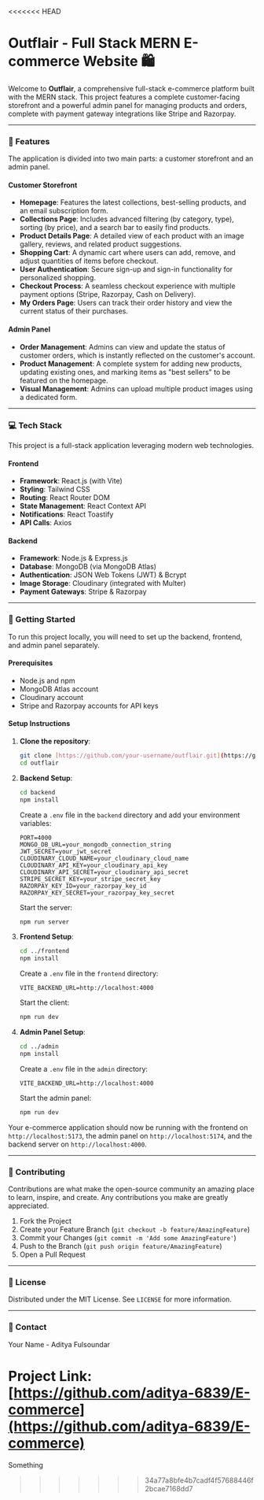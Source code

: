 <<<<<<< HEAD
# Outflair - Full Stack MERN E-commerce Website 🛍️

Welcome to **Outflair**, a comprehensive full-stack e-commerce platform built with the MERN stack. This project features a complete customer-facing storefront and a powerful admin panel for managing products and orders, complete with payment gateway integrations like Stripe and Razorpay.

---

### 🌟 Features

The application is divided into two main parts: a customer storefront and an admin panel.

#### Customer Storefront

* **Homepage**: Features the latest collections, best-selling products, and an email subscription form.
* **Collections Page**: Includes advanced filtering (by category, type), sorting (by price), and a search bar to easily find products.
* **Product Details Page**: A detailed view of each product with an image gallery, reviews, and related product suggestions.
* **Shopping Cart**: A dynamic cart where users can add, remove, and adjust quantities of items before checkout.
* **User Authentication**: Secure sign-up and sign-in functionality for personalized shopping.
* **Checkout Process**: A seamless checkout experience with multiple payment options (Stripe, Razorpay, Cash on Delivery).
* **My Orders Page**: Users can track their order history and view the current status of their purchases.

#### Admin Panel

* **Order Management**: Admins can view and update the status of customer orders, which is instantly reflected on the customer's account.
* **Product Management**: A complete system for adding new products, updating existing ones, and marking items as "best sellers" to be featured on the homepage.
* **Visual Management**: Admins can upload multiple product images using a dedicated form.

---

### 💻 Tech Stack

This project is a full-stack application leveraging modern web technologies.

#### Frontend

* **Framework**: React.js (with Vite)
* **Styling**: Tailwind CSS
* **Routing**: React Router DOM
* **State Management**: React Context API
* **Notifications**: React Toastify
* **API Calls**: Axios

#### Backend

* **Framework**: Node.js & Express.js
* **Database**: MongoDB (via MongoDB Atlas)
* **Authentication**: JSON Web Tokens (JWT) & Bcrypt
* **Image Storage**: Cloudinary (integrated with Multer)
* **Payment Gateways**: Stripe & Razorpay

---

### 🚀 Getting Started

To run this project locally, you will need to set up the backend, frontend, and admin panel separately.

#### Prerequisites

* Node.js and npm
* MongoDB Atlas account
* Cloudinary account
* Stripe and Razorpay accounts for API keys

#### Setup Instructions

1.  **Clone the repository**:
    ```bash
    git clone [https://github.com/your-username/outflair.git](https://github.com/your-username/outflair.git)
    cd outflair
    ```

2.  **Backend Setup**:
    ```bash
    cd backend
    npm install
    ```
    Create a `.env` file in the `backend` directory and add your environment variables:
    ```
    PORT=4000
    MONGO_DB_URL=your_mongodb_connection_string
    JWT_SECRET=your_jwt_secret
    CLOUDINARY_CLOUD_NAME=your_cloudinary_cloud_name
    CLOUDINARY_API_KEY=your_cloudinary_api_key
    CLOUDINARY_API_SECRET=your_cloudinary_api_secret
    STRIPE_SECRET_KEY=your_stripe_secret_key
    RAZORPAY_KEY_ID=your_razorpay_key_id
    RAZORPAY_KEY_SECRET=your_razorpay_key_secret
    ```
    Start the server:
    ```bash
    npm run server
    ```

3.  **Frontend Setup**:
    ```bash
    cd ../frontend
    npm install
    ```
    Create a `.env` file in the `frontend` directory:
    ```
    VITE_BACKEND_URL=http://localhost:4000
    ```
    Start the client:
    ```bash
    npm run dev
    ```

4.  **Admin Panel Setup**:
    ```bash
    cd ../admin
    npm install
    ```
    Create a `.env` file in the `admin` directory:
    ```
    VITE_BACKEND_URL=http://localhost:4000
    ```
    Start the admin panel:
    ```bash
    npm run dev
    ```

Your e-commerce application should now be running with the frontend on `http://localhost:5173`, the admin panel on `http://localhost:5174`, and the backend server on `http://localhost:4000`.

---

### 🤝 Contributing

Contributions are what make the open-source community an amazing place to learn, inspire, and create. Any contributions you make are greatly appreciated.

1.  Fork the Project
2.  Create your Feature Branch (`git checkout -b feature/AmazingFeature`)
3.  Commit your Changes (`git commit -m 'Add some AmazingFeature'`)
4.  Push to the Branch (`git push origin feature/AmazingFeature`)
5.  Open a Pull Request

---

### 📄 License

Distributed under the MIT License. See `LICENSE` for more information.

---

### 📧 Contact

Your Name - Aditya Fulsoundar

Project Link: [https://github.com/aditya-6839/E-commerce](https://github.com/aditya-6839/E-commerce)
=======
Something
>>>>>>> 34a77a8bfe4b7cadf4f57688446f2bcae7168dd7
